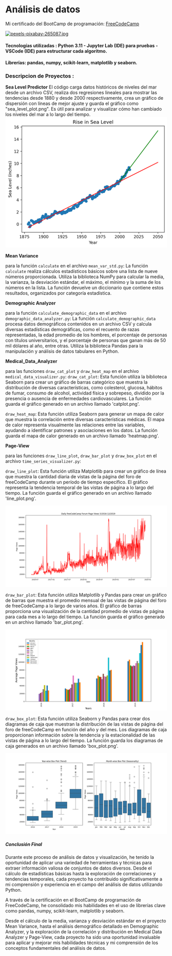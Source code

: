 # Análisis de datos
Mi certificado del BootCamp de programación: [FreeCodeCamp](https://www.freecodecamp.org/certification/Knaus-Elias-Gustavo/data-analysis-with-python-v7)

[![pexels-pixabay-265087.jpg](https://i.postimg.cc/QVLysCnR/pexels-pixabay-265087.jpg)](https://postimg.cc/XB88kjW8)

#### Tecnologías utilizadas : Python 3.11 - Jupyter Lab (IDE) para pruebas - VSCode (IDE) para estructurar cada algoritmo.

#### Librerías: pandas, numpy, scikit-learn, matplotlib y seaborn.

### Descripcion de Proyectos :

**Sea Level Predictor**
El código carga datos históricos de niveles del mar desde un archivo CSV, realiza dos regresiones lineales para mostrar las tendencias desde 1880 y desde 2000 respectivamente, crea un gráfico de dispersión con líneas de mejor ajuste y guarda el gráfico como "sea_level_plot.png". Es útil para analizar y visualizar cómo han cambiado los niveles del mar a lo largo del tiempo.
![SeaLevel](https://github.com/KnEl1a/Data-Analysis-with-Python/blob/main/Lineal%20Regresion%20Sea%20level%20predictor/sea_level_plot.png)


**Mean Variance**

para la función `calculate` en el archivo `mean_var_std.py`:
La función `calculate` realiza cálculos estadísticos básicos sobre una lista de nueve números proporcionada. Utiliza la biblioteca NumPy para calcular la media,
la varianza, la desviación estándar, el máximo, el mínimo y la suma de los números en la lista. La función devuelve un diccionario que contiene estos resultados, 
organizados por categoría estadística.

**Demographic Analyzer**

para la función `calculate_demographic_data` en el archivo `demographic_data_analyzer.py`:
La función `calculate_demographic_data` procesa datos demográficos contenidos en un archivo CSV y calcula diversas estadísticas demográficas, 
como el recuento de razas representadas, la edad promedio de los hombres, el porcentaje de personas con títulos universitarios, y 
el porcentaje de personas que ganan más de 50 mil dólares al año, entre otras. Utiliza la biblioteca Pandas para la manipulación y análisis de datos tabulares en Python.

**Medical_Data_Analyzer**

para las funciones `draw_cat_plot` y `draw_heat_map` en el archivo `medical_data_visualizer.py`:
`draw_cat_plot`: Esta función utiliza la biblioteca Seaborn para crear un gráfico de barras categórico que muestra la distribución de diversas características, como colesterol, glucosa, hábitos de fumar, consumo de alcohol, actividad física y sobrepeso, dividido por la presencia o ausencia de enfermedades cardiovasculares. La función guarda el gráfico generado en un archivo llamado 'catplot.png'.

`draw_heat_map`: Esta función utiliza Seaborn para generar un mapa de calor que muestra la correlación entre diversas características médicas. El mapa de calor representa visualmente las relaciones entre las variables, ayudando a identificar patrones y asociaciones en los datos. La función guarda el mapa de calor generado en un archivo llamado 'heatmap.png'.


**Page-View**

para las funciones `draw_line_plot`, `draw_bar_plot` y `draw_box_plot` en el archivo `time_series_visualizer.py`:

`draw_line_plot`: Esta función utiliza Matplotlib para crear un gráfico de línea que muestra la cantidad diaria de vistas de la página del foro de freeCodeCamp durante un período de tiempo específico. El gráfico representa la tendencia temporal de las vistas de página a lo largo del tiempo. La función guarda el gráfico generado en un archivo llamado 'line_plot.png'.

![Lineplot](https://github.com/KnEl1a/Data-Analysis-with-Python/blob/main/Page-view-time-series-visualizer/line_plot.png)

`draw_bar_plot`: Esta función utiliza Matplotlib y Pandas para crear un gráfico de barras que muestra el promedio mensual de las vistas de página del foro de freeCodeCamp a lo largo de varios años. El gráfico de barras proporciona una visualización de la cantidad promedio de vistas de página para cada mes a lo largo del tiempo. La función guarda el gráfico generado en un archivo llamado 'bar_plot.png'.

![barPlot](https://github.com/KnEl1a/Data-Analysis-with-Python/blob/main/Page-view-time-series-visualizer/bar_plot.png)

`draw_box_plot`: Esta función utiliza Seaborn y Pandas para crear dos diagramas de caja que muestran la distribución de las vistas de página del foro de freeCodeCamp en función del año y del mes. Los diagramas de caja proporcionan información sobre la tendencia y la estacionalidad de las vistas de página a lo largo del tiempo. La función guarda los diagramas de caja generados en un archivo llamado 'box_plot.png'.

![boxPlot](https://github.com/KnEl1a/Data-Analysis-with-Python/blob/main/Page-view-time-series-visualizer/box_plot.png)

##### Conclusión Final

Durante este proceso de análisis de datos y visualización, he tenido la oportunidad de aplicar una variedad de herramientas y técnicas para extraer información valiosa de conjuntos de datos diversos. 
Desde el cálculo de estadísticas básicas hasta la exploración de correlaciones y tendencias temporales, cada proyecto ha contribuido significativamente a mi comprensión y experiencia en el campo del 
análisis de datos utilizando Python.

A través de la certificación en el BootCamp de programación de FreeCodeCamp, he consolidado mis habilidades en el uso de librerías clave como pandas, numpy, scikit-learn, matplotlib y seaborn.

Desde el cálculo de la media, varianza y desviación estándar en el proyecto Mean Variance, hasta el análisis demográfico detallado en Demographic Analyzer, y la exploración de la correlación y 
distribución en Medical Data Analyzer y Page-View, cada proyecto ha sido una oportunidad invaluable para aplicar y mejorar mis habilidades técnicas y mi comprensión de los conceptos fundamentales 
del análisis de datos.
